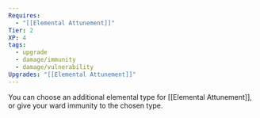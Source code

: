 ```yaml
---
Requires:
  - "[[Elemental Attunement]]"
Tier: 2
XP: 4
tags:
  - upgrade
  - damage/immunity
  - damage/vulnerability
Upgrades: "[[Elemental Attunement]]"
---
```

You can choose an additional elemental type for [[Elemental Attunement]], or give your ward immunity to the chosen type.